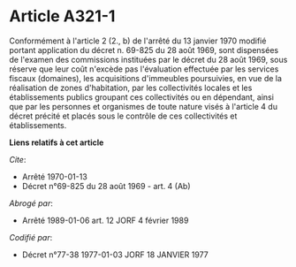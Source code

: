 # Article A321-1

Conformément à l'article 2 (2., b) de l'arrêté du 13 janvier 1970 modifié portant application du décret n. 69-825 du 28 août
1969, sont dispensées de l'examen des commissions instituées par le décret du 28 août 1969, sous réserve que leur coût
n'excède pas l'évaluation effectuée par les services fiscaux (domaines), les acquisitions d'immeubles poursuivies, en vue de
la réalisation de zones d'habitation, par les collectivités locales et les établissements publics groupant ces collectivités
ou en dépendant, ainsi que par les personnes et organismes de toute nature visés à l'article 4 du décret précité et placés
sous le contrôle de ces collectivités et établissements.

**Liens relatifs à cet article**

_Cite_:

  - Arrêté  1970-01-13
  - Décret n°69-825 du 28 août 1969 - art. 4 (Ab)

_Abrogé par_:

  - Arrêté 1989-01-06 art. 12 JORF 4 février 1989

_Codifié par_:

  - Décret n°77-38 1977-01-03 JORF 18 JANVIER 1977
